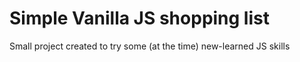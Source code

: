 # Simple Vanilla JS shopping list
Small project created to try some (at the time) new-learned JS skills
